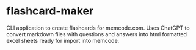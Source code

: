 # flashcard-maker
CLI application to create flashcards for memcode.com. Uses ChatGPT to convert markdown files with questions and answers into html formatted excel sheets ready for import into memcode.
